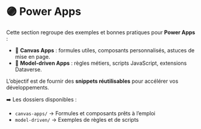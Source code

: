 # 🟣 Power Apps

Cette section regroupe des exemples et bonnes pratiques pour **Power Apps** :
- 📌 **Canvas Apps** : formules utiles, composants personnalisés, astuces de mise en page.
- 📌 **Model-driven Apps** : règles métiers, scripts JavaScript, extensions Dataverse.

L’objectif est de fournir des **snippets réutilisables** pour accélérer vos développements.

➡️ Les dossiers disponibles :
- `canvas-apps/` → Formules et composants prêts à l’emploi
- `model-driven/` → Exemples de règles et de scripts

